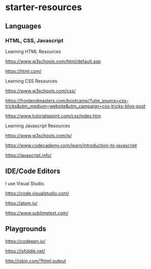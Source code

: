 # starter-resources

## Languages

### HTML, CSS, Javascript

Learning HTML Resources

https://www.w3schools.com/html/default.asp

https://html.com/

Learning CSS Resources

https://www.w3schools.com/css/

https://frontendmasters.com/bootcamp/?utm_source=css-tricks&utm_medium=website&utm_campaign=css-tricks-blog-post

https://www.tutorialspoint.com/css/index.htm

Learning Javascript Resources

https://www.w3schools.com/js/

https://www.codecademy.com/learn/introduction-to-javascript

https://javascript.info/

## IDE/Code Editors

I use Visual Studio.

https://code.visualstudio.com/

https://atom.io/

https://www.sublimetext.com/

## Playgrounds

https://codepen.io/

https://jsfiddle.net/

http://jsbin.com/?html,output

